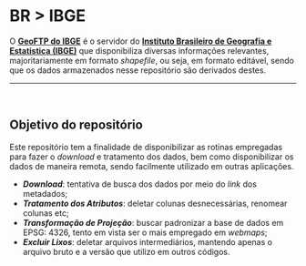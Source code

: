# BR > IBGE

O [**GeoFTP do IBGE**](http://geoftp.ibge.gov.br/) é o servidor do [**Instituto Brasileiro de Geografia e Estatistica (IBGE)**](https://www.infraestruturameioambiente.sp.gov.br) que disponibiliza diversas informações relevantes, majoritariamente em formato _shapefile_, ou seja, em formato editável, sendo que os dados armazenados nesse repositório são derivados destes.

---

<br>

## Objetivo do repositório

Este repositório tem a finalidade de disponibilizar as rotinas empregadas para fazer o _download_ e tratamento dos dados, bem como disponibilizar os dados de maneira remota, sendo facilmente utilizado em outras aplicações.

- **_Download_**: tentativa de busca dos dados por meio do _link_ dos metadados;
- **_Tratamento dos Atributos_**: deletar colunas desnecessárias, renomear colunas etc;
- **_Transformação de Projeção_**: buscar padronizar a base de dados em EPSG: 4326, tento em vista ser o mais empregado em _webmaps_;
- **_Excluir Lixos_**: deletar arquivos intermediários, mantendo apenas o arquivo bruto e a versão que utilizo em outros códigos.
